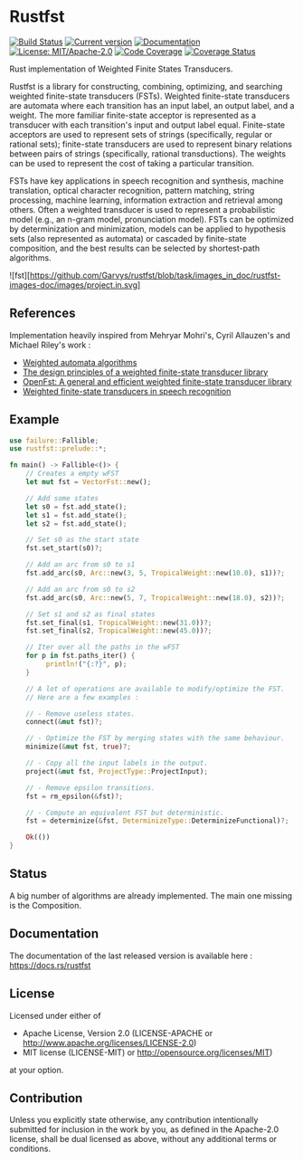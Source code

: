 # Rustfst

[![Build Status](https://travis-ci.com/Garvys/rustfst.svg?branch=master)](https://travis-ci.com/Garvys/rustfst)
[![Current version](https://meritbadge.herokuapp.com/rustfst)](https://crates.io/crates/rustfst)
[![Documentation](https://docs.rs/rustfst/badge.svg)](https://docs.rs/rustfst)
[![License: MIT/Apache-2.0](https://img.shields.io/crates/l/rustfst.svg)](#license)
[![Code Coverage](https://codecov.io/gh/Garvys/rustfst/branch/master/graph/badge.svg)](https://codecov.io/gh/Garvys/rustfst/branch/master)
[![Coverage Status](https://coveralls.io/repos/github/Garvys/rustfst/badge.svg?branch=master)](https://coveralls.io/github/Garvys/rustfst?branch=master)

<!-- cargo-sync-readme start -->

Rust implementation of Weighted Finite States Transducers.

Rustfst is a library for constructing, combining, optimizing, and searching weighted
finite-state transducers (FSTs). Weighted finite-state transducers are automata where
each transition has an input label, an output label, and a weight.
The more familiar finite-state acceptor is represented as a transducer
with each transition's input and output label equal. Finite-state acceptors
are used to represent sets of strings (specifically, regular or rational sets);
finite-state transducers are used to represent binary relations between pairs of
strings (specifically, rational transductions). The weights can be used to represent
the cost of taking a particular transition.

FSTs have key applications in speech recognition and synthesis, machine translation,
optical character recognition, pattern matching, string processing, machine learning,
information extraction and retrieval among others. Often a weighted transducer is used to
represent a probabilistic model (e.g., an n-gram model, pronunciation model). FSTs can be
optimized by determinization and minimization, models can be applied to hypothesis sets
(also represented as automata) or cascaded by finite-state composition, and the best
results can be selected by shortest-path algorithms.

![fst][https://github.com/Garvys/rustfst/blob/task/images_in_doc/rustfst-images-doc/images/project.in.svg]

## References

Implementation heavily inspired from Mehryar Mohri's, Cyril Allauzen's and Michael Riley's work :
- [Weighted automata algorithms](https://cs.nyu.edu/~mohri/pub/hwa.pdf)
- [The design principles of a weighted finite-state transducer library](https://core.ac.uk/download/pdf/82101846.pdf)
- [OpenFst: A general and efficient weighted finite-state transducer library](https://link.springer.com/chapter/10.1007%2F978-3-540-76336-9_3)
- [Weighted finite-state transducers in speech recognition](https://repository.upenn.edu/cgi/viewcontent.cgi?article=1010&context=cis_papers)

## Example

```rust
use failure::Fallible;
use rustfst::prelude::*;

fn main() -> Fallible<()> {
    // Creates a empty wFST
    let mut fst = VectorFst::new();

    // Add some states
    let s0 = fst.add_state();
    let s1 = fst.add_state();
    let s2 = fst.add_state();

    // Set s0 as the start state
    fst.set_start(s0)?;

    // Add an arc from s0 to s1
    fst.add_arc(s0, Arc::new(3, 5, TropicalWeight::new(10.0), s1))?;

    // Add an arc from s0 to s2
    fst.add_arc(s0, Arc::new(5, 7, TropicalWeight::new(18.0), s2))?;

    // Set s1 and s2 as final states
    fst.set_final(s1, TropicalWeight::new(31.0))?;
    fst.set_final(s2, TropicalWeight::new(45.0))?;

    // Iter over all the paths in the wFST
    for p in fst.paths_iter() {
         println!("{:?}", p);
    }

    // A lot of operations are available to modify/optimize the FST.
    // Here are a few examples :

    // - Remove useless states.
    connect(&mut fst)?;

    // - Optimize the FST by merging states with the same behaviour.
    minimize(&mut fst, true)?;

    // - Copy all the input labels in the output.
    project(&mut fst, ProjectType::ProjectInput);

    // - Remove epsilon transitions.
    fst = rm_epsilon(&fst)?;

    // - Compute an equivalent FST but deterministic.
    fst = determinize(&fst, DeterminizeType::DeterminizeFunctional)?;

    Ok(())
}
```

## Status

A big number of algorithms are already implemented. The main one missing is the Composition.

<!-- cargo-sync-readme end -->

## Documentation

The documentation of the last released version is available here :
https://docs.rs/rustfst

## License
   
Licensed under either of
- Apache License, Version 2.0 (LICENSE-APACHE or http://www.apache.org/licenses/LICENSE-2.0)
- MIT license (LICENSE-MIT) or http://opensource.org/licenses/MIT)

at your option.

## Contribution

Unless you explicitly state otherwise, any contribution intentionally submitted for inclusion in the work by you, as defined in the Apache-2.0 license, shall be dual licensed as above, without any additional terms or conditions.

